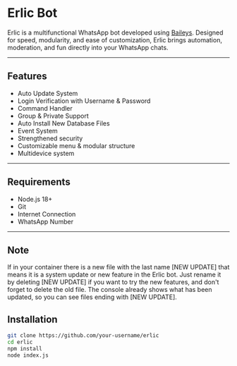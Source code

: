 # Erlic Bot

Erlic is a multifunctional WhatsApp bot developed using [Baileys](https://github.com/kiuur/bails). Designed for speed, modularity, and ease of customization, Erlic brings automation, moderation, and fun directly into your WhatsApp chats.

---

## Features

- Auto Update System
- Login Verification with Username & Password
- Command Handler
- Group & Private Support
- Auto Install New Database Files
- Event System
- Strengthened security
- Customizable menu & modular structure
- Multidevice system

---

## Requirements

- Node.js 18+
- Git
- Internet Connection
- WhatsApp Number

---

## Note 
If in your container there is a new file with the last name [NEW UPDATE] that means it is a system update or new feature in the Erlic bot. Just rename it by deleting [NEW UPDATE] if you want to try the new features, and don't forget to delete the old file. The console already shows what has been updated, so you can see files ending with [NEW UPDATE].

## Installation

```bash
git clone https://github.com/your-username/erlic
cd erlic
npm install
node index.js
